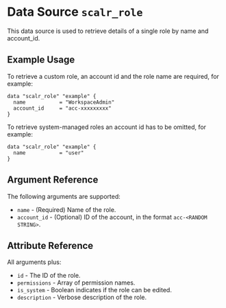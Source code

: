 
# Data Source `scalr_role` 

This data source is used to retrieve details of a single role by name and account_id.

## Example Usage

To retrieve a custom role, an account id and the role name are required, for example: 

```hcl
data "scalr_role" "example" {
  name           = "WorkspaceAdmin"
  account_id     = "acc-xxxxxxxxx"
}
```

To retrieve system-managed roles an account id has to be omitted, for example:

```hcl
data "scalr_role" "example" {
  name           = "user"
}
```

## Argument Reference

The following arguments are supported:

* `name` - (Required) Name of the role.
* `account_id` - (Optional) ID of the account, in the format `acc-<RANDOM STRING>`.

## Attribute Reference

All arguments plus:

* `id` - The ID of the role.
* `permissions` - Array of permission names.
* `is_system` - Boolean indicates if the role can be edited.
* `description` - Verbose description of the role.
